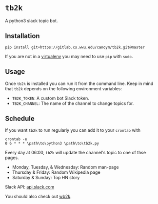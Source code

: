 # `tb2k`

A python3 slack topic bot.

## Installation

```
pip install git+https://gitlab.cs.wwu.edu/canoym/tb2k.git@master
```

If you are not in a [virtualenv] you may need to use `pip` with `sudo`.

## Usage
Once `tb2k` is installed you can run it from the command line. Keep in mind
that `tb2k` depends on the following environment variables:
- `TB2K_TOKEN`: A custom bot Slack token.
- `TB2K_CHANNEL`: The name of the channel to change topics for.

## Schedule
If you want `tb2k` to run regularly you can add it to your `crontab` with
```
crontab -e
0 6 * * * \path\to\python3 \path\to\tb2k.py
```

Every day at 06:00, `tb2k` will update the channel's topic
to one of thse pages.
* Monday, Tuesday, & Wednesday: Random man-page
* Thursday & Friday: Random Wikipedia page
* Saturday & Sunday: Top HN story

Slack API: [api.slack.com](https://api.slack.com/)

You should also check out [wb2k](http://www.github.com/reillysiemens/wb2k/).

[virtualenv]: https://virtualenv.pypa.io/en/stable/
